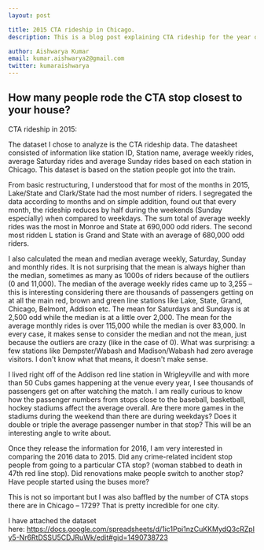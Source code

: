```yaml
---
layout: post

title: 2015 CTA rideship in Chicago.  
description: This is a blog post explaining CTA rideship for the year of 2015.  

author: Aishwarya Kumar
email: kumar.aishwarya2@gmail.com
twitter: kumaraishwarya
---
```


## How many people rode the CTA stop closest to your house?

CTA rideship in 2015: 

The dataset I chose to analyze is the CTA rideship data. The datasheet consisted of information like station ID, Station name, average weekly rides, average Saturday rides and average Sunday rides based on each station in Chicago. This dataset is based on the station people got into the train. 

From basic restructuring, I understood that for most of the months in 2015, Lake/State and Clark/State had the most number of riders. I segregated the data according to months and on simple addition, found out that every month, the rideship reduces by half during the weekends (Sunday especially) when compared to weekdays. The sum total of average weekly rides was the most in Monroe and State at 690,000 odd riders. The second most ridden L station is Grand and State with an average of 680,000 odd riders. 

I also calculated the mean and median average weekly, Saturday, Sunday and monthly rides. It is not surprising that the mean is always higher than the median, sometimes as many as 1000s of riders because of the outliers (0 and 11,000). The median of the average weekly rides came up to 3,255 – this is interesting considering there are thousands of passengers getting on at all the main red, brown and green line stations like Lake, State, Grand, Chicago, Belmont, Addison etc. The mean for Saturdays and Sundays is at 2,500 odd while the median is at a little over 2,000. The mean for the average monthly rides is over 115,000 while the median is over 83,000. In every case, it makes sense to consider the median and not the mean, just because the outliers are crazy (like in the case of 0). What was surprising: a few stations like Dempster/Wabash and Madison/Wabash had zero average visitors. I don't know what that means, it doesn't make sense. 

I lived right off of the Addison red line station in Wrigleyville and with more than 50 Cubs games happening at the venue every year, I see thousands of passengers get on after watching the match. I am really curious to know how the passenger numbers from stops close to the baseball, basketball, hockey stadiums affect the average overall. Are there more games in the stadiums during the weekend than there are during weekdays? Does it double or triple the average passenger number in that stop? This will be an interesting angle to write about. 

Once they release the information for 2016, I am very interested in comparing the 2016 data to 2015. Did any crime-related incident stop people from going to a particular CTA stop? (woman stabbed to death in 47th red line stop). Did renovations make people switch to another stop? Have people started using the buses more? 

This is not so important but I was also baffled by the number of CTA stops there are in Chicago – 1729? That is pretty incredible for one city. 

I have attached the dataset here: https://docs.google.com/spreadsheets/d/1ic1Ppi1nzCuKKMydQ3cRZpIy5-Nr6RtDSSU5CDJRuWk/edit#gid=1490738723
